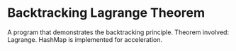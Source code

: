 # Backtracking Lagrange Theorem
A program that demonstrates the backtracking principle.
Theorem involved: Lagrange.
HashMap is implemented for acceleration.
